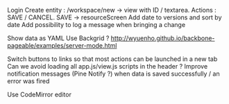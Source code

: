 
Login
Create entity : /workspace/new -> view with ID / textarea. Actions : SAVE / CANCEL. SAVE -> resourceScreen
Add date to versions and sort by date
Add possibility to log a message when bringing a change

Show data as YAML
Use Backgrid ? http://wyuenho.github.io/backbone-pageable/examples/server-mode.html

Switch buttons to links so that most actions can be launched in a new tab
Can we avoid loading all app.js/view.js scripts in the header ?
Improve notification messages (Pine Notify ?) when data is saved successfully / an error was fired

Use CodeMirror editor